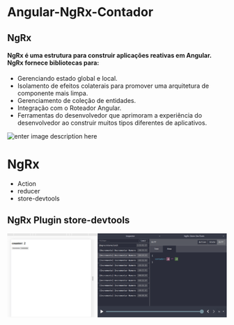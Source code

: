 # Angular-NgRx-Contador

## NgRx 
#### NgRx é uma estrutura para construir aplicações reativas em Angular. NgRx fornece bibliotecas para:

* Gerenciando estado global e local.
* Isolamento de efeitos colaterais para promover uma arquitetura de componente mais limpa.
* Gerenciamento de coleção de entidades.
* Integração com o Roteador Angular.
* Ferramentas do desenvolvedor que aprimoram a experiência do desenvolvedor ao construir muitos tipos diferentes de aplicativos.

![enter image description here](https://ngrx.io/generated/images/guide/store/state-management-lifecycle.png)

# NgRx
* Action
* reducer
* store-devtools

## NgRx Plugin store-devtools

![enter image description here](https://github.com/Edymlima/Angular-NgRx-Contador/blob/main/src/assets/img/tela.png)

